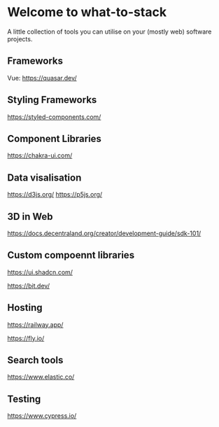 # Welcome to what-to-stack

A little collection of tools you can utilise on your (mostly web) software projects.

## Frameworks

Vue: https://quasar.dev/


## Styling Frameworks

https://styled-components.com/

## Component Libraries

https://chakra-ui.com/

## Data visalisation

https://d3js.org/
https://p5js.org/

## 3D in Web

https://docs.decentraland.org/creator/development-guide/sdk-101/

## Custom compoennt libraries

https://ui.shadcn.com/

https://bit.dev/


## Hosting

https://railway.app/

https://fly.io/

## Search tools

https://www.elastic.co/

## Testing

https://www.cypress.io/
